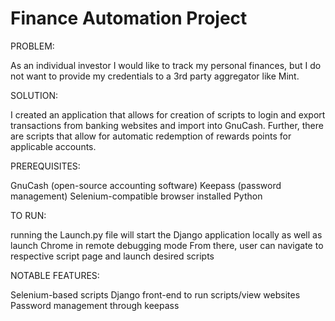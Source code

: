 # Finance Automation Project

PROBLEM:

As an individual investor I would like to track my personal finances, but I do not want to provide my credentials to a 3rd party aggregator like Mint.

SOLUTION:

I created an application that allows for creation of scripts to login and export transactions from banking websites and import into GnuCash. Further, there are scripts that allow for automatic redemption of rewards points for applicable accounts.

PREREQUISITES:

GnuCash (open-source accounting software)
Keepass (password management)
Selenium-compatible browser installed
Python

TO RUN:

running the Launch.py file will start the Django application locally as well as launch Chrome in remote debugging mode
From there, user can navigate to respective script page and launch desired scripts


NOTABLE FEATURES:

Selenium-based scripts
Django front-end to run scripts/view websites
Password management through keepass

